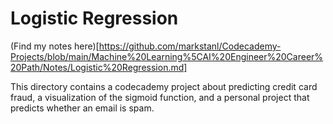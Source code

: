 # Logistic Regression

(Find my notes here)[https://github.com/markstanl/Codecademy-Projects/blob/main/Machine%20Learning%5CAI%20Engineer%20Career%20Path/Notes/Logistic%20Regression.md]

This directory contains a codecademy project about predicting credit card fraud, a visualization of the sigmoid function, 
and a personal project that predicts whether an email is spam. 